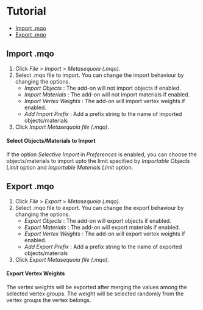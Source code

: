 # Tutorial

* [Import .mqo](#import-mqo)
* [Export .mqo](#export-mqo)


## Import .mqo

1. Click *File* > *Import* > *Metasequoia (.mqo)*.
2. Select .mqo file to import. You can change the import behaviour by changing the options.
   * *Import Objects* : The add-on will not import objects if enabled.
   * *Import Materials* : The add-on will not import materials if enabled.
   * *Import Vertex Weights* : The add-on will import vertex weights if enabled.
   * *Add Import Prefix* : Add a prefix string to the name of imported objects/materials
3. Click *Import Metasequoia file (.mqo)*.


#### Select Objects/Materials to Import

If the option *Selective Import* in *Preferences* is enabled, you can choose the objects/materials to import upto the limit specified by *Importable Objects Limit* option and *Importable Materials Limit* option.


## Export .mqo

1. Click *File* > *Export* > *Metasequoia (.mqo)*.
2. Select .mqo file to export. You can change the export behaviour by changing the options.
   * *Export Objects* : The add-on will export objects if enabled.
   * *Export Materials* : The add-on will export materials if enabled.
   * *Export Vertex Weights* : The add-on will export vertex weights if enabled.
   * *Add Export Prefix* : Add a prefix string to the name of exported objects/materials
3. Click *Export Metasequoia file (.mqo)*.


#### Export Vertex Weights

The vertex weights will be exported after merging the values among the selected vertex groups.
The weight will be selected randomly from the vertex groups the vertex belongs.

